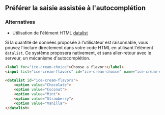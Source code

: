 ## Préférer la saisie assistée à l'autocomplétion

### Alternatives

* Utilisation de l'élément HTML [datalist](https://developer.mozilla.org/fr/docs/Web/HTML/Element/datalist)

Si la quantité de données proposée à l'utilisateur est raisonnable, vous pouvez l'inclure directement dans votre code HTML en utilisant l'élément `datalist`. Ce système proposera nativement, et sans aller-retour avec le serveur, un mécanisme d'autocomplétion.

```html
<label for="ice-cream-choice">Choose a flavor:</label>
<input list="ice-cream-flavors" id="ice-cream-choice" name="ice-cream-choice" />

<datalist id="ice-cream-flavors">
    <option value="Chocolate">
    <option value="Coconut">
    <option value="Mint">
    <option value="Strawberry">
    <option value="Vanilla">
</datalist>
```
